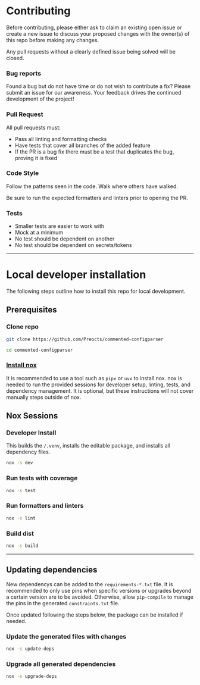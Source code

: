 # Contributing

Before contributing, please either ask to claim an existing open issue or create
a new issue to discuss your proposed changes with the owner(s) of this repo
before making any changes.

Any pull requests without a clearly defined issue being solved will be closed.

### Bug reports

Found a bug but do not have time or do not wish to contribute a fix? Please
submit an issue for our awareness. Your feedback drives the continued
development of the project!

### Pull Request

All pull requests must:

- Pass all linting and formatting checks
- Have tests that cover all branches of the added feature
- If the PR is a bug fix there must be a test that duplicates the bug, proving
  it is fixed

### Code Style

Follow the patterns seen in the code. Walk where others have walked.

Be sure to run the expected formatters and linters prior to opening the PR.

### Tests

  - Smaller tests are easier to work with
  - Mock at a minimum
  - No test should be dependent on another
  - No test should be dependent on secrets/tokens

---

# Local developer installation

The following steps outline how to install this repo for local development.

## Prerequisites

### Clone repo

```bash
git clone https://github.com/Preocts/commented-configparser

cd commented-configparser
```

### [Install nox](https://nox.thea.codes/en/stable/index.html)

It is recommended to use a tool such as `pipx` or `uvx` to install nox. nox is
needed to run the provided sessions for developer setup, linting, tests, and
dependency management. It is optional, but these instructions will not cover
manually steps outside of nox.


## Nox Sessions

### Developer Install

This builds the `/.venv`, installs the editable
package, and installs all dependency files.

```bash
nox -s dev
```

### Run tests with coverage

```bash
nox -s test
```

### Run formatters and linters

```bash
nox -s lint
```

### Build dist

```bash
nox -s build
```

---

## Updating dependencies

New dependencys can be added to the `requirements-*.txt` file. It is recommended
to only use pins when specific versions or upgrades beyond a certain version are
to be avoided. Otherwise, allow `pip-compile` to manage the pins in the
generated `constraints.txt` file.

Once updated following the steps below, the package can be installed if needed.

### Update the generated files with changes

```bash
nox -s update-deps
```

### Upgrade all generated dependencies

```bash
nox -s upgrade-deps
```
